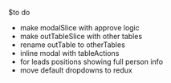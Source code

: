 $to do <br>
- make modalSlice with approve logic <br>
- make outTableSlice with other tables <br>
- rename outTable to otherTables <br>
- inline modal with tableActions <br>
- for leads positions showing full person info
- move default dropdowns to redux
